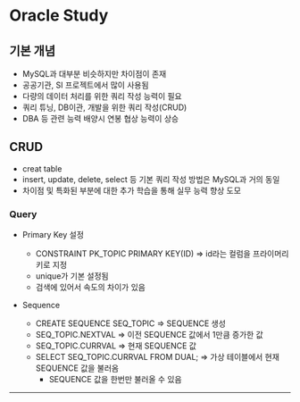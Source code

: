 <!-- <div class="con"> -->

# Oracle Study

## 기본 개념
- MySQL과 대부분 비슷하지만 차이점이 존재
- 공공기관, SI 프로젝트에서 많이 사용됨
- 다량의 데이터 처리를 위한 쿼리 작성 능력이 필요
- 쿼리 튜닝, DB이관, 개발을 위한 쿼리 작성(CRUD)
- DBA 등 관련 능력 배양시 연봉 협상 능력이 상승

## CRUD 
- creat table
- insert, update, delete, select 등 기본 쿼리 작성 방법은  MySQL과 거의 동일
- 차이점 및 특화된 부분에 대한 추가 학습을 통해 실무 능력 향상 도모

### Query
- Primary Key 설정
  - CONSTRAINT PK_TOPIC PRIMARY KEY(ID) => id라는 컬럼을 프라이머리 키로 지정
  - unique가 기본 설정됨
  - 검색에 있어서 속도의 차이가 있음
  
- Sequence
  - CREATE SEQUENCE SEQ_TOPIC => SEQUENCE 생성
  - SEQ_TOPIC.NEXTVAL => 이전 SEQUENCE 값에서 1만큼 증가한 값
  - SEQ_TOPIC.CURRVAL => 현재 SEQUENCE 값
  - SELECT SEQ_TOPIC.CURRVAL FROM DUAL; => 가상 테이블에서 현재 SEQUENCE 값을 불러옴
    - SEQUENCE 값을 한번만 불러올 수 있음
    
                                 



---


<!-- </div> -->
